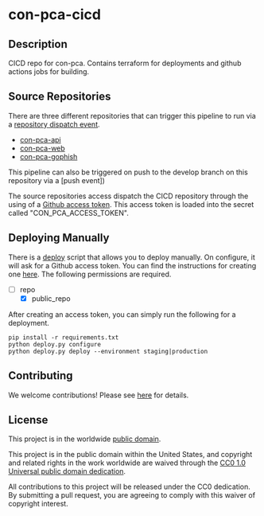 # con-pca-cicd #

## Description ##

CICD repo for con-pca. Contains terraform for deployments and
github actions jobs for building.

## Source Repositories ##

There are three different repositories that can trigger this pipeline to
run via a [repository dispatch event](https://docs.github.com/en/actions/reference/events-that-trigger-workflows#repository_dispatch).

- [con-pca-api](https://github.com/cisagov/con-pca-api)
- [con-pca-web](https://github.com/cisagov/con-pca-web)
- [con-pca-gophish](https://github.com/cisagov/con-pca-gophish)

This pipeline can also be triggered on push to the develop branch on
this repository via a [push event])

The source repositories access dispatch the CICD repository through the
using of a [Github access token](https://docs.github.com/en/github/authenticating-to-github/keeping-your-account-and-data-secure/creating-a-personal-access-token).
This access token is loaded into the secret called "CON_PCA_ACCESS_TOKEN".

## Deploying Manually ##

There is a [deploy](deploy.py) script that allows you to deploy manually.
On configure, it will ask for a Github access token. You can find the
instructions for creating one [here](https://docs.github.com/en/github/authenticating-to-github/keeping-your-account-and-data-secure/creating-a-personal-access-token).
The following permissions are required.

- [ ] repo
  - [x] public_repo

After creating an access token, you can simply run the following for a deployment.

```basg
pip install -r requirements.txt
python deploy.py configure
python deploy.py deploy --environment staging|production
```

## Contributing ##

We welcome contributions! Please see [here](CONTRIBUTING.md) for
details.

## License ##

This project is in the worldwide [public domain](LICENSE).

This project is in the public domain within the United States, and
copyright and related rights in the work worldwide are waived through
the [CC0 1.0 Universal public domain
dedication](https://creativecommons.org/publicdomain/zero/1.0/).

All contributions to this project will be released under the CC0
dedication. By submitting a pull request, you are agreeing to comply
with this waiver of copyright interest.
